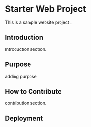 # Starter Web Project

This is a sample website project .

## Introduction

Introduction section.

## Purpose
adding purpose

## How to Contribute

contribution section.
## Deployment